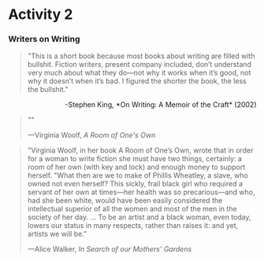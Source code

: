 # Activity 2

### Writers on Writing

>"This is a short book because most books about writing are filled with bullshit. Fiction writers, present company included, don’t understand very much about what they do—not why it works when it’s good, not why it doesn’t when it’s bad. I figured the shorter the book, the less the bullshit."
>
<p align="right">-Stephen King, *On Writing: A Memoir of the Craft* (2002)</p>


>""
>
>—Virginia Woolf, *A Room of One's Own*



>"Virginia Woolf, in her book A Room of One’s Own, wrote that in order for a woman to write fiction she must have two things, certainly: a room of her own (with key and lock) and enough money to support herself.
>"What then are we to make of Phillis Wheatley, a slave, who owned not even herself? This sickly, frail black girl who required a servant of her own at times—her health was so precarious—and who, had she been white, would have been easily considered the intellectual superior of all the women and most of the men in the society of her day. ... To be an artist and a black woman, even today, lowers our status in many respects, rather than raises it: and yet, artists we will be.”
>
>—Alice Walker, *In Search of our Mothers' Gardens*


<!-- In his memoir on writing, Stephen King argues that writers are *formed* rather than *made*---that one becomes a "writer" primarily through an accumulation of their memories, experiences, and knowledge. That's why, presumably, so many books about writing are filled with bullshit.

King is talking about fiction writing, of course, which is a great deal different from scholarly prose. In academia, it is normal to standardize our prose, speak in a "professional" voice, and forego some conventions (e.g., style/voice) in favor of others (e.g., formulaic). If fiction is about creating wrinkles and folds in one's writing, producing scholarship involves ironing them out.

That's not a knock on scholarly writing, and it certainly doesn't describe all scholarly writing. In making this generalization I'm cognizant that there's a great deal of (non)fiction out there disregarding  More importantly, I think that King's point about writers as *formed* rather than *made* still applies to scholarship. Even academic writing has got a whole lot to do with our positionality: memories, experiences, affordances, and identities. -->
